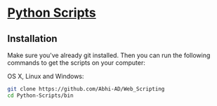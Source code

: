# [Python Scripts](https://github.com/Abhi-AD/Web_Scripting)

## Installation

Make sure you've already git installed. Then you can run the following commands to get the scripts on your computer:

OS X, Linux and Windows:

```bash
git clone https://github.com/Abhi-AD/Web_Scripting
cd Python-Scripts/bin
```

